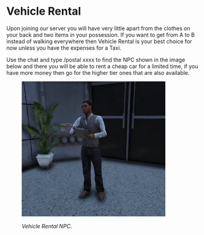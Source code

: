 # Vehicle Rental

Upon joining our server you will have very little apart from the clothes on your back and two items in your possession. If you want to get from A to B instead of walking everywhere then Vehicle Rental is your best choice for now unless you have the expenses for a Taxi.

Use the chat and type /postal xxxx to find the NPC shown in the image below and there you will be able to rent a cheap car for a limited time, if you have more money then go for the higher tier ones that are also available.&#x20;

<figure><img src="../../../.gitbook/assets/vehicle rental.jpg" alt="" width="375"><figcaption><p><em>Vehicle Rental NPC.</em></p></figcaption></figure>
